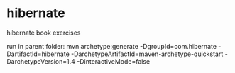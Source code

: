 # hibernate
hibernate book exercises

run in parent folder:
mvn archetype:generate -DgroupId=com.hibernate -DartifactId=hibernate -DarchetypeArtifactId=maven-archetype-quickstart -DarchetypeVersion=1.4 -DinteractiveMode=false
